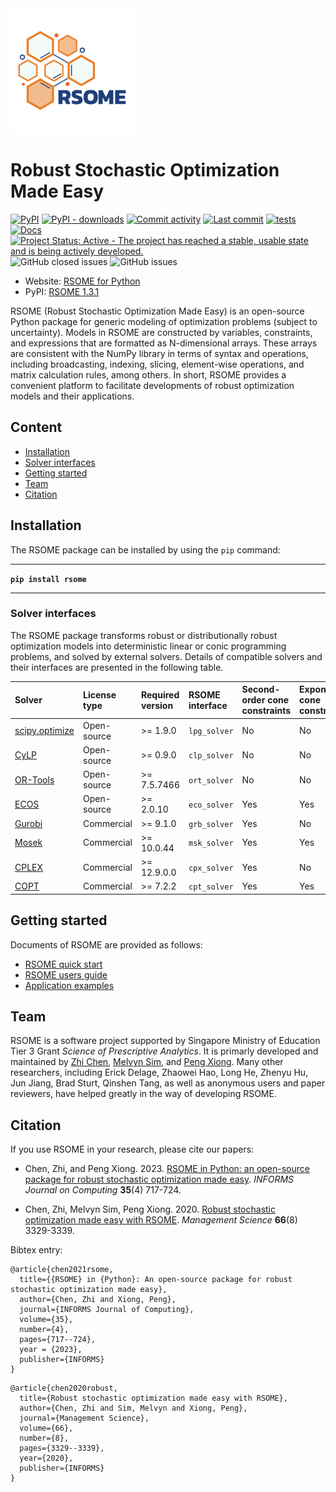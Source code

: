 <img src="https://github.com/XiongPengNUS/rsome/blob/master/rsologo.png?raw=true" width=200>

# Robust Stochastic Optimization Made Easy

[![PyPI](https://img.shields.io/pypi/v/rsome?label=PyPI)](https://pypi.org/project/rsome/)
[![PyPI - downloads](https://img.shields.io/pypi/dm/rsome?label=PyPI%20downloads)](https://pypi.org/project/rsome/)
[![Commit activity](https://img.shields.io/github/commit-activity/m/xiongpengnus/rsome)](https://github.com/XiongPengNUS/rsome/graphs/commit-activity)
[![Last commit](https://img.shields.io/github/last-commit/xiongpengnus/rsome)](https://github.com/XiongPengNUS/rsome/graphs/commit-activity)
[![tests](https://github.com/XiongPengNUS/rsome/actions/workflows/test.yml/badge.svg)](https://github.com/XiongPengNUS/rsome/actions/workflows/test.yml)
[![Docs](https://github.com/XiongPengNUS/rsome/actions/workflows/pages/pages-build-deployment/badge.svg?label=Docs)](https://github.com/XiongPengNUS/rsome/actions/workflows/pages/pages-build-deployment)
[![Project Status: Active - The project has reached a stable, usable state and is being actively developed.](http://www.repostatus.org/badges/latest/active.svg)](http://www.repostatus.org/#active)
![GitHub closed issues](https://img.shields.io/github/issues-closed/XiongPengNUS/rsome)
![GitHub issues](https://img.shields.io/github/issues-raw/XiongPengNUS/rsome)

- Website: [RSOME for Python](https://xiongpengnus.github.io/rsome/)
- PyPI: [RSOME 1.3.1](https://pypi.org/project/rsome/)

RSOME (Robust Stochastic Optimization Made Easy) is an open-source Python package for generic modeling of optimization problems (subject to uncertainty). Models in RSOME are constructed by variables, constraints, and expressions that are formatted as N-dimensional arrays. These arrays are consistent with the NumPy library in terms of syntax and operations, including broadcasting, indexing, slicing, element-wise operations, and matrix calculation rules, among others. In short, RSOME provides a convenient platform to facilitate developments of robust optimization models and their applications.

## Content

- [Installation](#section2)
- [Solver interfaces](#section3)
- [Getting started](#section4)
- [Team](#section5)
- [Citation](#section6)

## Installation <a id="section2"></a>

The RSOME package can be installed by using the <code>pip</code> command:
***
**`pip install rsome`**
***

### Solver interfaces <a id="section3"></a>

The RSOME package transforms robust or distributionally robust optimization models into deterministic linear or conic programming problems, and solved by external solvers. Details of compatible solvers and their interfaces are presented in the following table.

| Solver | License  type | Required version | RSOME interface | Second-order cone constraints| Exponential cone constraints | Semidefiniteness constraints
|:-------|:--------------|:-----------------|:----------------|:------------------------|:---------------------|:--------------|
|[scipy.optimize](https://docs.scipy.org/doc/scipy/reference/optimize.html)| Open-source | >= 1.9.0 | `lpg_solver` | No | No | No |
|[CyLP](https://github.com/coin-or/cylp)| Open-source | >= 0.9.0 | `clp_solver` | No | No | No |
|[OR-Tools](https://developers.google.com/optimization/install) | Open-source | >= 7.5.7466 | `ort_solver` | No | No | No |
|[ECOS](https://github.com/embotech/ecos-python) | Open-source | >= 2.0.10 | `eco_solver` | Yes | Yes | No |
|[Gurobi](https://www.gurobi.com/documentation/9.0/quickstart_mac/ins_the_anaconda_python_di.html)| Commercial | >= 9.1.0 | `grb_solver` | Yes | No | No |
|[Mosek](https://docs.mosek.com/9.2/pythonapi/install-interface.html) | Commercial | >= 10.0.44 | `msk_solver` | Yes | Yes | Yes |
|[CPLEX](https://www.ibm.com/support/knowledgecenter/en/SSSA5P_12.8.0/ilog.odms.cplex.help/CPLEX/GettingStarted/topics/set_up/Python_setup.html) | Commercial | >= 12.9.0.0 | `cpx_solver` | Yes | No | No |
|[COPT](https://www.shanshu.ai/copt) | Commercial | >= 7.2.2 | `cpt_solver` | Yes | Yes | Yes |

## Getting started <a id="section4"></a>

Documents of RSOME are provided as follows:
- [RSOME quick start](https://xiongpengnus.github.io/rsome/)
- [RSOME users guide](https://xiongpengnus.github.io/rsome/user_guide)
- [Application examples](https://xiongpengnus.github.io/rsome/examples)

## Team <a id="section5"></a>

RSOME is a software project supported by Singapore Ministry of Education Tier 3 Grant *Science of Prescriptive Analytics*. It is primarly developed and maintained by [Zhi Chen](https://www.bschool.cuhk.edu.hk/staff/chen-zhi/), [Melvyn Sim](https://bizfaculty.nus.edu.sg/faculty-details/?profId=127), and [Peng Xiong](https://bizfaculty.nus.edu.sg/faculty-details/?profId=543). Many other researchers, including Erick Delage, Zhaowei Hao, Long He, Zhenyu Hu, Jun Jiang, Brad Sturt, Qinshen Tang, as well as anonymous users and paper reviewers, have helped greatly in the way of developing RSOME.

## Citation <a id="section6">

If you use RSOME in your research, please cite our papers:

- Chen, Zhi, and Peng Xiong. 2023. [RSOME in Python: an open-source package for robust stochastic optimization made easy](https://pubsonline.informs.org/doi/abs/10.1287/ijoc.2023.1291). <i>INFORMS Journal on Computing</i> <b>35</b>(4) 717-724.

- Chen, Zhi, Melvyn Sim, Peng Xiong. 2020. [Robust stochastic optimization made easy with RSOME](https://pubsonline.informs.org/doi/abs/10.1287/mnsc.2020.3603). <i>Management Science</i> <b>66</b>(8) 3329-3339.

Bibtex entry:

```
@article{chen2021rsome,
  title={{RSOME} in {Python}: An open-source package for robust stochastic optimization made easy},
  author={Chen, Zhi and Xiong, Peng},
  journal={INFORMS Journal of Computing},
  volume={35},
  number={4},
  pages={717--724},
  year = {2023},
  publisher={INFORMS}
}
```

```
@article{chen2020robust,
  title={Robust stochastic optimization made easy with RSOME},
  author={Chen, Zhi and Sim, Melvyn and Xiong, Peng},
  journal={Management Science},
  volume={66},
  number={8},
  pages={3329--3339},
  year={2020},
  publisher={INFORMS}
}
```
